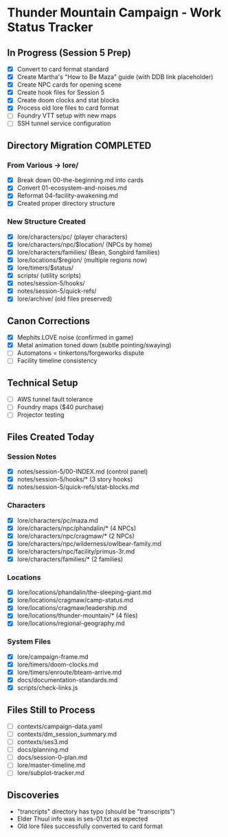 # Thunder Mountain Campaign - Work Status Tracker

## In Progress (Session 5 Prep)
- [x] Convert to card format standard
- [x] Create Martha's "How to Be Maza" guide (with DDB link placeholder)
- [x] Create NPC cards for opening scene
- [x] Create hook files for Session 5
- [x] Create doom clocks and stat blocks
- [x] Process old lore files to card format
- [ ] Foundry VTT setup with new maps
- [ ] SSH tunnel service configuration

## Directory Migration COMPLETED
### From Various → lore/
- [x] Break down 00-the-beginning.md into cards
- [x] Convert 01-ecosystem-and-noises.md 
- [x] Reformat 04-facility-awakening.md
- [x] Created proper directory structure

### New Structure Created
- [x] lore/characters/pc/ (player characters)
- [x] lore/characters/npc/$location/ (NPCs by home)
- [x] lore/characters/families/ (Bean, Songbird families)
- [x] lore/locations/$region/ (multiple regions now)
- [x] lore/timers/$status/
- [x] scripts/ (utility scripts)
- [x] notes/session-5/hooks/
- [x] notes/session-5/quick-refs/
- [x] lore/archive/ (old files preserved)

## Canon Corrections
- [x] Mephits LOVE noise (confirmed in game)
- [x] Metal animation toned down (subtle pointing/swaying)
- [ ] Automatons = tinkertons/forgeworks dispute
- [ ] Facility timeline consistency

## Technical Setup
- [ ] AWS tunnel fault tolerance
- [ ] Foundry maps ($40 purchase)
- [ ] Projector testing

## Files Created Today
### Session Notes
- [x] notes/session-5/00-INDEX.md (control panel)
- [x] notes/session-5/hooks/* (3 story hooks)
- [x] notes/session-5/quick-refs/stat-blocks.md

### Characters
- [x] lore/characters/pc/maza.md
- [x] lore/characters/npc/phandalin/* (4 NPCs)
- [x] lore/characters/npc/cragmaw/* (2 NPCs)
- [x] lore/characters/npc/wilderness/owlbear-family.md
- [x] lore/characters/npc/facility/primus-3r.md
- [x] lore/characters/families/* (2 families)

### Locations
- [x] lore/locations/phandalin/the-sleeping-giant.md
- [x] lore/locations/cragmaw/camp-status.md
- [x] lore/locations/cragmaw/leadership.md
- [x] lore/locations/thunder-mountain/* (4 files)
- [x] lore/locations/regional-geography.md

### System Files
- [x] lore/campaign-frame.md
- [x] lore/timers/doom-clocks.md
- [x] lore/timers/enroute/bteam-arrive.md
- [x] docs/documentation-standards.md
- [x] scripts/check-links.js

## Files Still to Process
- [ ] contexts/campaign-data.yaml
- [ ] contexts/dm_session_summary.md
- [ ] contexts/ses3.md
- [ ] docs/planning.md
- [ ] docs/session-0-plan.md
- [ ] lore/master-timeline.md
- [ ] lore/subplot-tracker.md

## Discoveries
- "trancripts" directory has typo (should be "transcripts")
- Elder Thuul info was in ses-01.txt as expected
- Old lore files successfully converted to card format